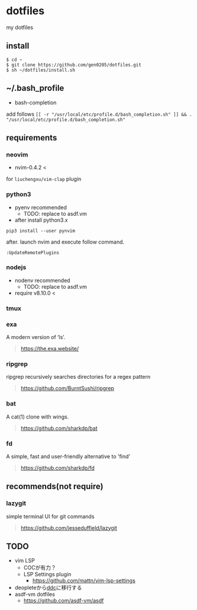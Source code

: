 # dotfiles
my dotfiles

## install

```
$ cd ~
$ git clone https://github.com/gen0205/dotfiles.git
$ sh ~/dotfiles/install.sh
```

## ~/.bash_profile

- bash-completion

add follows
`[[ -r "/usr/local/etc/profile.d/bash_completion.sh" ]] && . "/usr/local/etc/profile.d/bash_completion.sh"`

## requirements

### neovim

- nvim-0.4.2 <

for `liuchengxu/vim-clap` plugin

### python3

- pyenv recommended
  - TODO: replace to asdf.vm
- after install python3.x

`pip3 install --user pynvim`

after. launch nvim and execute follow command.

`:UpdateRemotePlugins`

### nodejs

- nodenv recommended
  - TODO: replace to asdf.vm
- require v8.10.0 <

### tmux

### exa

A modern version of ‘ls’.

> https://the.exa.website/

### ripgrep

ripgrep recursively searches directories for a regex pattern

> https://github.com/BurntSushi/ripgrep

### bat

A cat(1) clone with wings.

> https://github.com/sharkdp/bat

### fd

A simple, fast and user-friendly alternative to 'find'

> https://github.com/sharkdp/fd

## recommends(not require)

### lazygit

simple terminal UI for git commands

> https://github.com/jesseduffield/lazygit

## TODO

- vim LSP
  - COCが有力？
  - LSP Settings plugin
    - https://github.com/mattn/vim-lsp-settings
- deopleteから[ddc](https://github.com/Shougo/ddc.vim)に移行する
- asdf-vm dotfiles
  - https://github.com/asdf-vm/asdf
